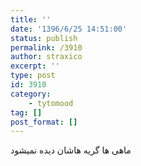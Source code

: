 ```yaml
---
title: ''
date: '1396/6/25 14:51:00'
status: publish
permalink: /3910
author: straxico
excerpt: ''
type: post
id: 3910
category:
    - tytomood
tag: []
post_format: []
---
```

ماهی ها گریه هاشان دیده نمیشود